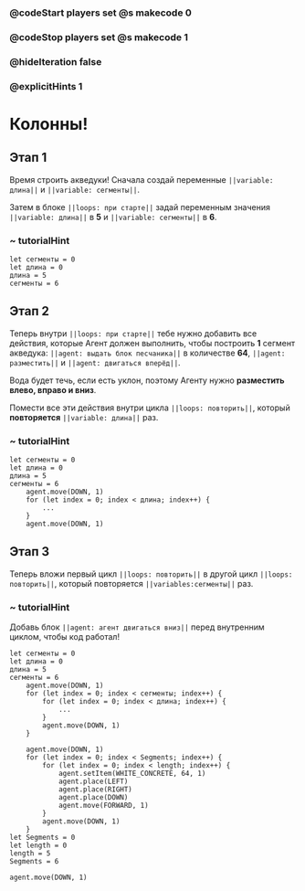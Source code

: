 ### @codeStart players set @s makecode 0
### @codeStop players set @s makecode 1

### @hideIteration false 
### @explicitHints 1


# Колонны!

## Этап 1
Время строить акведуки! Сначала создай переменные ``||variable: длина||`` и ``||variable: сегменты||``. 

Затем в блоке ``||loops: при старте||`` задай переменным значения ``||variable: длина||`` в **5** и ``||variable: сегменты||`` в **6**.

### ~ tutorialHint
```blocks
let сегменты = 0
let длина = 0
длина = 5
сегменты = 6
```


## Этап 2
Теперь внутри ``||loops: при старте||`` тебе нужно добавить все действия, которые Агент должен выполнить, чтобы построить **1** сегмент акведука: ``||agent: выдать блок песчаника||`` в количестве **64**, ``||agent: разместить||`` и ``||agent: двигаться вперёд||``. 

Вода будет течь, если есть уклон, поэтому Агенту нужно **разместить влево, вправо и вниз**. 

Помести все эти действия внутри цикла ``||loops: повторить||``, который **повторяется** ``||variable: длина||`` раз.

### ~ tutorialHint
```blocks
let сегменты = 0
let длина = 0
длина = 5
сегменты = 6
    agent.move(DOWN, 1)
    for (let index = 0; index < длина; index++) {
        ...
    }
    agent.move(DOWN, 1)
```


## Этап 3
Теперь вложи первый цикл ``||loops: повторить||`` в другой цикл ``||loops: повторить||``, который повторяется ``||variables:сегменты||`` раз. 

### ~ tutorialHint
Добавь блок ``||agent: агент двигаться вниз||`` перед внутренним циклом, чтобы код работал!
```blocks
let сегменты = 0
let длина = 0
длина = 5
сегменты = 6
    agent.move(DOWN, 1)
    for (let index = 0; index < сегменты; index++) {
        for (let index = 0; index < длина; index++) {
            ...
        }
        agent.move(DOWN, 1)
    }
```

```ghost
    agent.move(DOWN, 1)
    for (let index = 0; index < Segments; index++) {
        for (let index = 0; index < length; index++) {
            agent.setItem(WHITE_CONCRETE, 64, 1)
            agent.place(LEFT)
            agent.place(RIGHT)
            agent.place(DOWN)
            agent.move(FORWARD, 1)
        }
        agent.move(DOWN, 1)
    }
let Segments = 0
let length = 0
length = 5
Segments = 6
```
```template
agent.move(DOWN, 1)
```
